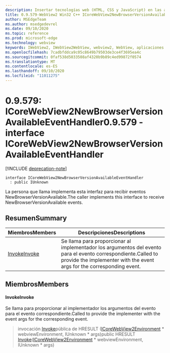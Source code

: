 ```yaml
---
description: Insertar tecnologías web (HTML, CSS y JavaScript) en las aplicaciones nativas con el control Microsoft Edge WebView2
title: 0.9.579-WebView2 Win32 C++ ICoreWebView2NewBrowserVersionAvailableEventHandler
author: MSEdgeTeam
ms.author: msedgedevrel
ms.date: 09/10/2020
ms.topic: reference
ms.prod: microsoft-edge
ms.technology: webview
keywords: IWebView2, IWebView2WebView, webview2, WebView, aplicaciones Win32, Win32, Edge, ICoreWebView2, ICoreWebView2Controller, control de explorador, HTML Edge, ICoreWebView2NewBrowserVersionAvailableEventHandler
ms.openlocfilehash: 7cadbfddca9c05c8649b79503de3ce4f3695ea4c
ms.sourcegitcommit: 0faf538d5033508af4320b9b89c4ed99872f0574
ms.translationtype: MT
ms.contentlocale: es-ES
ms.lasthandoff: 09/10/2020
ms.locfileid: "11011275"
---
```

# <span data-ttu-id="0ae05-104">0.9.579: ICoreWebView2NewBrowserVersionAvailableEventHandler</span><span class="sxs-lookup"><span data-stu-id="0ae05-104">0.9.579 - interface ICoreWebView2NewBrowserVersionAvailableEventHandler</span></span> 

[!INCLUDE [deprecation-note](../../includes/deprecation-note.md)]

```
interface ICoreWebView2NewBrowserVersionAvailableEventHandler
  : public IUnknown
```

<span data-ttu-id="0ae05-105">La persona que llama implementa esta interfaz para recibir eventos NewBrowserVersionAvailable.</span><span class="sxs-lookup"><span data-stu-id="0ae05-105">The caller implements this interface to receive NewBrowserVersionAvailable events.</span></span>

## <span data-ttu-id="0ae05-106">Resumen</span><span class="sxs-lookup"><span data-stu-id="0ae05-106">Summary</span></span>

 <span data-ttu-id="0ae05-107">Miembros</span><span class="sxs-lookup"><span data-stu-id="0ae05-107">Members</span></span>                        | <span data-ttu-id="0ae05-108">Descripciones</span><span class="sxs-lookup"><span data-stu-id="0ae05-108">Descriptions</span></span>
--------------------------------|---------------------------------------------
[<span data-ttu-id="0ae05-109">Invoke</span><span class="sxs-lookup"><span data-stu-id="0ae05-109">Invoke</span></span>](#invoke) | <span data-ttu-id="0ae05-110">Se llama para proporcionar al implementador los argumentos del evento para el evento correspondiente.</span><span class="sxs-lookup"><span data-stu-id="0ae05-110">Called to provide the implementer with the event args for the corresponding event.</span></span>

## <span data-ttu-id="0ae05-111">Miembros</span><span class="sxs-lookup"><span data-stu-id="0ae05-111">Members</span></span>

#### <span data-ttu-id="0ae05-112">Invoke</span><span class="sxs-lookup"><span data-stu-id="0ae05-112">Invoke</span></span> 

<span data-ttu-id="0ae05-113">Se llama para proporcionar al implementador los argumentos del evento para el evento correspondiente.</span><span class="sxs-lookup"><span data-stu-id="0ae05-113">Called to provide the implementer with the event args for the corresponding event.</span></span>

> <span data-ttu-id="0ae05-114">invocación [Invoke](#invoke)pública de HRESULT ([ICoreWebView2Environment](icorewebview2environment.md) \* webviewEnvironment, IUnknown \* args)</span><span class="sxs-lookup"><span data-stu-id="0ae05-114">public HRESULT [Invoke](#invoke)([ICoreWebView2Environment](icorewebview2environment.md) \* webviewEnvironment, IUnknown \* args)</span></span>

